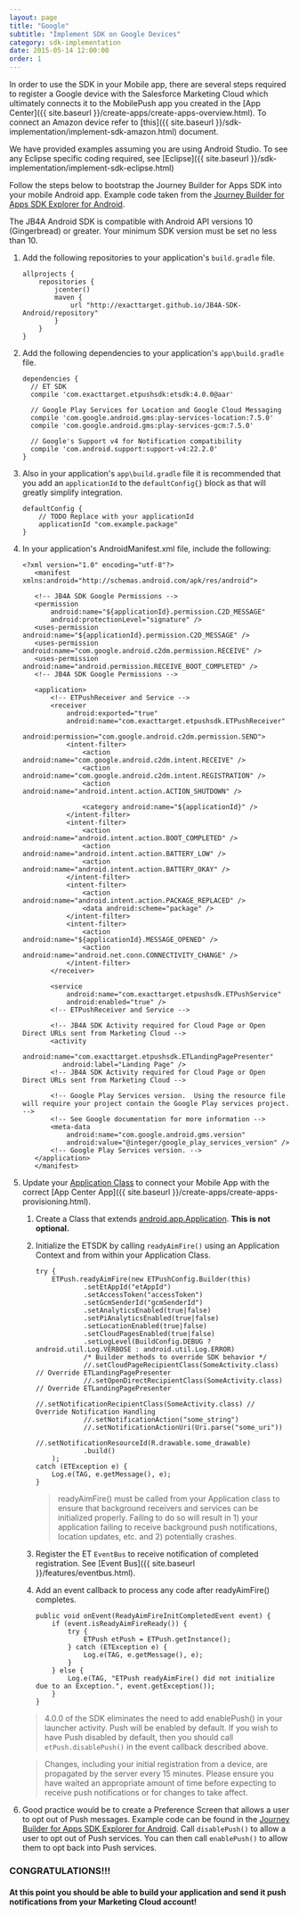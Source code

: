 ```yaml
---
layout: page
title: "Google"
subtitle: "Implement SDK on Google Devices"
category: sdk-implementation
date: 2015-05-14 12:00:00
order: 1
---
```

In order to use the SDK in your Mobile app, there are several steps required to register a Google device with the Salesforce Marketing Cloud which ultimately connects it to the MobilePush app you created in the [App Center]({{ site.baseurl }}/create-apps/create-apps-overview.html).  To connect an Amazon device refer to [this]({{ site.baseurl }}/sdk-implementation/implement-sdk-amazon.html) document.

We have provided examples assuming you are using Android Studio.  To see any Eclipse specific coding required, see [Eclipse]({{ site.baseurl }}/sdk-implementation/implement-sdk-eclipse.html)

Follow the steps below to bootstrap the Journey Builder for Apps SDK into your mobile Android app. Example code taken from the <a href="https://github.com/ExactTarget/JB4A-SDK-Android/tree/master/JB4A-SDK-Explorer" target="_blank">Journey Builder for Apps SDK Explorer for Android</a>.

The JB4A Android SDK is compatible with Android API versions 10 (Gingerbread) or greater.  Your minimum SDK version must be set no less than 10.

1.  Add the following repositories to your application's `build.gradle` file.

    ~~~
    allprojects {
        repositories {
            jcenter()
            maven {
                url "http://exacttarget.github.io/JB4A-SDK-Android/repository" 
            }
        }
    }
    ~~~
1.  Add the following dependencies to your application's `app\build.gradle` file.

    ~~~
    dependencies {
      // ET SDK
      compile 'com.exacttarget.etpushsdk:etsdk:4.0.0@aar'

      // Google Play Services for Location and Google Cloud Messaging
      compile 'com.google.android.gms:play-services-location:7.5.0'
      compile 'com.google.android.gms:play-services-gcm:7.5.0'

      // Google's Support v4 for Notification compatibility
      compile 'com.android.support:support-v4:22.2.0'
    }
    ~~~
1.  Also in your application's `app\build.gradle` file it is recommended that you add an `applicationId` to the `defaultConfig{}` block as that will greatly simplify integration.

    ~~~
    defaultConfig {
        // TODO Replace with your applicationId
        applicationId "com.example.package"
    }
    ~~~

1.  In your application's AndroidManifest.xml file, include the following:

    ~~~
    <?xml version="1.0" encoding="utf-8"?>
       <manifest xmlns:android="http://schemas.android.com/apk/res/android">

       <!-- JB4A SDK Google Permissions -->
       <permission
           android:name="${applicationId}.permission.C2D_MESSAGE"
           android:protectionLevel="signature" />
       <uses-permission android:name="${applicationId}.permission.C2D_MESSAGE" />
       <uses-permission android:name="com.google.android.c2dm.permission.RECEIVE" />
       <uses-permission android:name="android.permission.RECEIVE_BOOT_COMPLETED" />
       <!-- JB4A SDK Google Permissions -->
          
       <application>
           <!-- ETPushReceiver and Service -->
           <receiver
               android:exported="true"
               android:name="com.exacttarget.etpushsdk.ETPushReceiver"
               android:permission="com.google.android.c2dm.permission.SEND">
               <intent-filter>
                   <action android:name="com.google.android.c2dm.intent.RECEIVE" />
                   <action android:name="com.google.android.c2dm.intent.REGISTRATION" />
                   <action android:name="android.intent.action.ACTION_SHUTDOWN" />

                   <category android:name="${applicationId}" />
               </intent-filter>
               <intent-filter>
                   <action android:name="android.intent.action.BOOT_COMPLETED" />
                   <action android:name="android.intent.action.BATTERY_LOW" />
                   <action android:name="android.intent.action.BATTERY_OKAY" />
               </intent-filter>
               <intent-filter>
                   <action android:name="android.intent.action.PACKAGE_REPLACED" />
                   <data android:scheme="package" />
               </intent-filter>
               <intent-filter>
                   <action android:name="${applicationId}.MESSAGE_OPENED" />
                   <action android:name="android.net.conn.CONNECTIVITY_CHANGE" />
               </intent-filter>
           </receiver>
   
           <service
               android:name="com.exacttarget.etpushsdk.ETPushService"
               android:enabled="true" />
           <!-- ETPushReceiver and Service -->

           <!-- JB4A SDK Activity required for Cloud Page or Open Direct URLs sent from Marketing Cloud -->
           <activity
              android:name="com.exacttarget.etpushsdk.ETLandingPagePresenter"
              android:label="Landing Page" />
           <!-- JB4A SDK Activity required for Cloud Page or Open Direct URLs sent from Marketing Cloud -->

           <!-- Google Play Services version.  Using the resource file will require your project contain the Google Play services project. -->
           <!-- See Google documentation for more information -->
           <meta-data
               android:name="com.google.android.gms.version"
               android:value="@integer/google_play_services_version" />
           <!-- Google Play Services version. -->
       </application>
       </manifest>
    ~~~
1.  Update your <a href="http://developer.android.com/reference/android/app/Application.html" target="_blank">Application Class</a> to connect your Mobile App with the correct [App Center App]({{ site.baseurl }}/create-apps/create-apps-provisioning.html).

    1.  Create a Class that extends <a href="http://developer.android.com/reference/android/app/Application.html" target="_blank">android.app.Application</a>. <b>This is not optional.</b>

    1.  Initialize the ETSDK by calling `readyAimFire()` using an Application Context and from within your Application Class.

        ~~~
        try {
	        ETPush.readyAimFire(new ETPushConfig.Builder(this)
	        		.setEtAppId("etAppId")
	        		.setAccessToken("accessToken")
	        		.setGcmSenderId("gcmSenderId")
	        		.setAnalyticsEnabled(true|false)
	        		.setPiAnalyticsEnabled(true|false)
	        		.setLocationEnabled(true|false)
	        		.setCloudPagesEnabled(true|false)
	        		.setLogLevel(BuildConfig.DEBUG ? android.util.Log.VERBOSE : android.util.Log.ERROR)
	        		/* Builder methods to override SDK behavior */
	        		//.setCloudPageRecipientClass(SomeActivity.class) // Override ETLandingPagePresenter
	        		//.setOpenDirectRecipientClass(SomeActivity.class) // Override ETLandingPagePresenter
	        		//.setNotificationRecipientClass(SomeActivity.class) // Override Notification Handling
	        		//.setNotificationAction("some_string")
	        		//.setNotificationActionUri(Uri.parse("some_uri"))
	        		//.setNotificationResourceId(R.drawable.some_drawable)
	        		.build()
            );
        catch (ETException e) {
            Log.e(TAG, e.getMessage(), e);
        }
        ~~~

        > readyAimFire() must be called from your Application class to ensure that background receivers and services can be initialized properly.  Failing to do so will result in 1) your application failing to receive background push notifications, location updates, etc. and 2) potentially crashes.

    1.  Register the ET `EventBus` to receive notification of completed registration.  See [Event Bus]({{ site.baseurl }}/features/eventbus.html).

    1.  Add an event callback to process any code after readyAimFire() completes.  

        ~~~
        public void onEvent(ReadyAimFireInitCompletedEvent event) {
            if (event.isReadyAimFireReady()) {
                try {
                    ETPush etPush = ETPush.getInstance();
                } catch (ETException e) {
                    Log.e(TAG, e.getMessage(), e);
                }
            } else {
                Log.e(TAG, "ETPush readyAimFire() did not initialize due to an Exception.", event.getException());
            }
        }        
        ~~~
    
    > 4.0.0 of the SDK eliminates the need to add enablePush() in your launcher activity.  Push will be enabled by default.  If you wish to have Push disabled by default, then you should call `etPush.disablePush()` in the event callback described above.

    > Changes, including your initial registration from a device, are propagated by the server every 15 minutes.  Please ensure you have waited an appropriate amount of time before expecting to receive push notifications or for changes to take affect.

1.  Good practice would be to create a Preference Screen that allows a user to opt out of Push messages.   Example code can be found in the <a href="https://github.com/ExactTarget/JB4A-SDK-Android/tree/master/JB4A-SDK-Explorer" target="_blank">Journey Builder for Apps SDK Explorer for Android</a>. Call `disablePush()` to allow a user to opt out of Push services.  You can then call `enablePush()` to allow them to opt back into Push services.

### CONGRATULATIONS!!!

#### At this point you should be able to build your application and send it push notifications from your Marketing Cloud account!